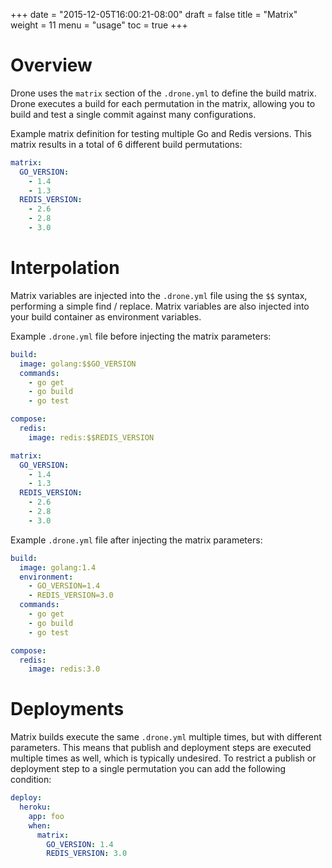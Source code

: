 +++
date = "2015-12-05T16:00:21-08:00"
draft = false
title = "Matrix"
weight = 11
menu = "usage"
toc = true
+++

# Overview

Drone uses the `matrix` section of the `.drone.yml` to define the build matrix. Drone executes a build for each permutation in the matrix, allowing you to build and test a single commit against many configurations.

Example matrix definition for testing multiple Go and Redis versions. This matrix results in a total of 6 different build permutations:

```yaml
matrix:
  GO_VERSION:
    - 1.4
    - 1.3
  REDIS_VERSION:
    - 2.6
    - 2.8
    - 3.0
```

# Interpolation

Matrix variables are injected into the `.drone.yml` file using the `$$` syntax, performing a simple find / replace. Matrix variables are also injected into your build container as environment variables.

Example `.drone.yml` file before injecting the matrix parameters:

```yaml
build:
  image: golang:$$GO_VERSION
  commands:
    - go get
    - go build
    - go test

compose:
  redis:
    image: redis:$$REDIS_VERSION

matrix:
  GO_VERSION:
    - 1.4
    - 1.3
  REDIS_VERSION:
    - 2.6
    - 2.8
    - 3.0
```

Example `.drone.yml` file after injecting the matrix parameters:

```yaml
build:
  image: golang:1.4
  environment:
    - GO_VERSION=1.4
    - REDIS_VERSION=3.0
  commands:
    - go get
    - go build
    - go test

compose:
  redis:
    image: redis:3.0
```

# Deployments

Matrix builds execute the same `.drone.yml` multiple times, but with different parameters. This means that publish and deployment steps are executed multiple times as well, which is typically undesired. To restrict a publish or deployment step to a single permutation you can add the following condition:

```yaml
deploy:
  heroku:
    app: foo
    when:
      matrix:
        GO_VERSION: 1.4
        REDIS_VERSION: 3.0
```

